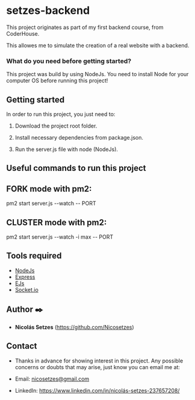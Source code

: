 ﻿# setzes-backend

This project originates as part of my first backend course, from CoderHouse. 

This allowes me to simulate the creation of a real website with a backend.

<!-- # About me

My name is Nicolás, I'm from Argentina and I'm a biologist. All my life I've enjoyed performing all sorts of activities in front of a computer, and currently I'm getting involved with programming.  -->

### What do you need before getting started?

This project was build by using NodeJs. You need to install Node for your computer OS before running this project!

## Getting started

In order to run this project, you just need to:

1) Download the project root folder.

2) Install necessary dependencies from package.json.

3) Run the server.js file with node (NodeJs).

## Useful commands to run this project

## FORK mode with pm2:

pm2 start server.js --watch -- PORT

## CLUSTER mode with pm2:

pm2 start server.js --watch -i max -- PORT

## Tools required

* [NodeJs](https://nodejs.org/en/)
* [Express](https://expressjs.com/)
* [EJs](https://ejs.co)
* [Socket.io](https://socket.io)

## Author ✒️

* **Nicolás Setzes** (https://github.com/Nicosetzes)

## Contact

* Thanks in advance for showing interest in this project. Any possible concerns or doubts that may arise, just know you can email me at:

* Email: nicosetzes@gmail.com
* LinkedIn: https://www.linkedin.com/in/nicolás-setzes-237657208/